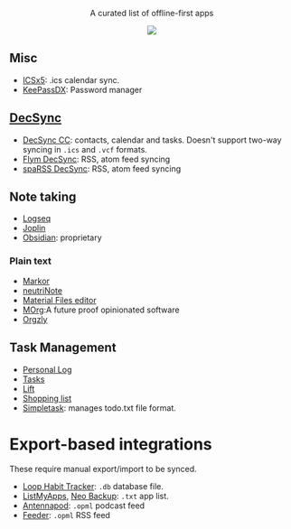 <p align="center">A curated list of offline-first apps</p>
<p align="center"><a href="https://awesome.re" target="_blank"><img src="https://awesome.re/badge-flat.svg"></a></p>

## Misc
* [ICSx5](https://f-droid.org/packages/at.bitfire.icsdroid/): .ics calendar sync.
* [KeePassDX](https://github.com/Kunzisoft/KeePassDX): Password manager

## [DecSync](https://github.com/39aldo39/DecSync)
* [DecSync CC](https://f-droid.org/en/packages/org.decsync.cc): contacts, calendar and tasks. Doesn't support two-way syncing in `.ics` and `.vcf` formats.
* [Flym DecSync](https://f-droid.org/en/packages/org.decsync.flym): RSS, atom feed syncing
* [spaRSS DecSync](https://f-droid.org/en/packages/org.decsync.sparss.floss): RSS, atom feed syncing

## Note taking
* [Logseq](https://github.com/logseq/logseq)
* [Joplin](https://f-droid.org/en/packages/net.cozic.joplin/)
* [Obsidian](https://obsidian.md/): proprietary

### Plain text
* [Markor](https://f-droid.org/en/packages/com.appmindlab.nano)
* [neutriNote](https://f-droid.org/en/packages/com.appmindlab.nano)
* [Material Files editor](https://f-droid.org/en/packages/me.zhanghai.android.files/)
* [MOrg](https://github.com/brvier/MOrg):A future proof opinionated software
* [Orgzly](https://f-droid.org/packages/com.orgzly/)

## Task Management
* [Personal Log](https://f-droid.org/en/packages/com.tiwa.pl)
* [Tasks](https://f-droid.org/en/packages/org.tasks/)
* [Lift](https://f-droid.org/en/packages/ca.momi.lift)
* [Shopping list](https://f-droid.org/en/packages/com.woefe.shoppinglist/)
* [Simpletask](https://f-droid.org/packages/nl.mpcjanssen.simpletask/): manages todo.txt file format.

# Export-based integrations
These require manual export/import to be synced.

* [Loop Habit Tracker](https://f-droid.org/en/packages/org.isoron.uhabits):
`.db` database file.
* [ListMyApps](https://f-droid.org/en/packages/de.onyxbits.listmyapps), [Neo
Backup](https://f-droid.org/en/packages/com.machiav3lli.backup/): `.txt` app list.
* [Antennapod](https://f-droid.org/en/packages/de.danoeh.antennapod): `.opml` podcast feed
* [Feeder](https://f-droid.org/en/packages/com.nononsenseapps.feeder): `.opml` RSS feed
